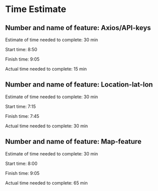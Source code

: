 # Time Estimate

## Number and name of feature: Axios/API-keys

Estimate of time needed to complete: 30 min

Start time: 8:50

Finish time: 9:05

Actual time needed to complete: 15 min

## Number and name of feature: Location-lat-lon

Estimate of time needed to complete: 30 min

Start time: 7:15

Finish time: 7:45

Actual time needed to complete: 30 min

## Number and name of feature: Map-feature

Estimate of time needed to complete: 30 min

Start time: 8:00

Finish time: 9:05

Actual time needed to complete: 65 min
